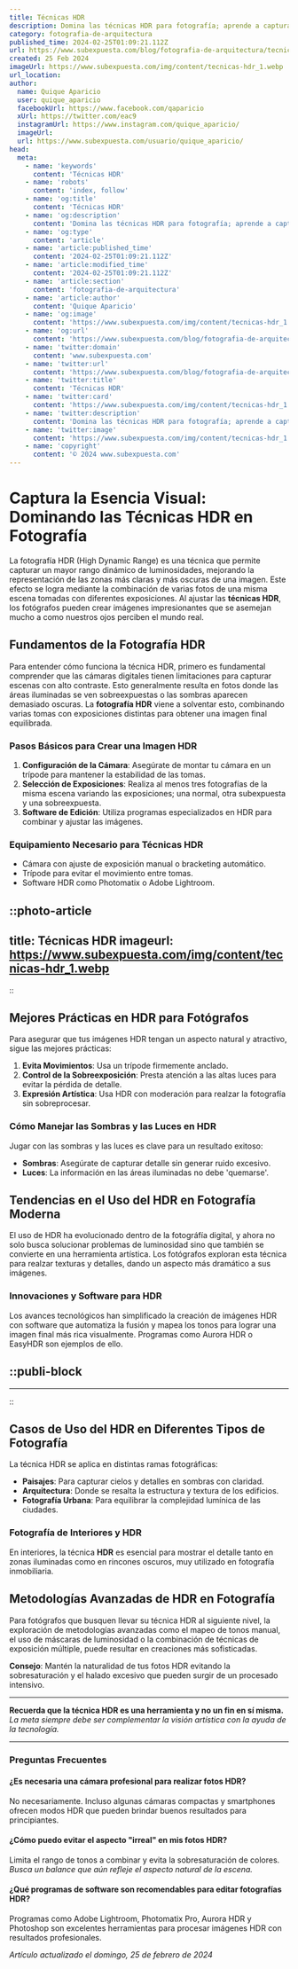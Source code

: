 ```yaml
---
title: Técnicas HDR
description: Domina las técnicas HDR para fotografía; aprende a capturar imágenes con riqueza de detalle y colores vibrantes. Guía experta paso a paso.
category: fotografia-de-arquitectura
published_time: 2024-02-25T01:09:21.112Z
url: https://www.subexpuesta.com/blog/fotografia-de-arquitectura/tecnicas-hdr
created: 25 Feb 2024
imageUrl: https://www.subexpuesta.com/img/content/tecnicas-hdr_1.webp
url_location:
author:
  name: Quique Aparicio
  user: quique_aparicio
  facebookUrl: https://www.facebook.com/qaparicio
  xUrl: https://twitter.com/eac9
  instagramUrl: https://www.instagram.com/quique_aparicio/
  imageUrl: 
  url: https://www.subexpuesta.com/usuario/quique_aparicio/
head:
  meta:
    - name: 'keywords'
      content: 'Técnicas HDR'
    - name: 'robots'
      content: 'index, follow'
    - name: 'og:title'
      content: 'Técnicas HDR'
    - name: 'og:description'
      content: 'Domina las técnicas HDR para fotografía; aprende a capturar imágenes con riqueza de detalle y colores vibrantes. Guía experta paso a paso.'
    - name: 'og:type'
      content: 'article'
    - name: 'article:published_time'
      content: '2024-02-25T01:09:21.112Z'
    - name: 'article:modified_time'
      content: '2024-02-25T01:09:21.112Z'
    - name: 'article:section'
      content: 'fotografia-de-arquitectura'
    - name: 'article:author'
      content: 'Quique Aparicio'
    - name: 'og:image'
      content: 'https://www.subexpuesta.com/img/content/tecnicas-hdr_1.webp'
    - name: 'og:url'
      content: 'https://www.subexpuesta.com/blog/fotografia-de-arquitectura/tecnicas-hdr'
    - name: 'twitter:domain'
      content: 'www.subexpuesta.com'
    - name: 'twitter:url'
      content: 'https://www.subexpuesta.com/blog/fotografia-de-arquitectura/tecnicas-hdr'
    - name: 'twitter:title'
      content: 'Técnicas HDR'
    - name: 'twitter:card'
      content: 'https://www.subexpuesta.com/img/content/tecnicas-hdr_1.webp'
    - name: 'twitter:description'
      content: 'Domina las técnicas HDR para fotografía; aprende a capturar imágenes con riqueza de detalle y colores vibrantes. Guía experta paso a paso.'
    - name: 'twitter:image'
      content: 'https://www.subexpuesta.com/img/content/tecnicas-hdr_1.webp'
    - name: 'copyright'
      content: '© 2024 www.subexpuesta.com'
---
```

# Captura la Esencia Visual: Dominando las Técnicas HDR en Fotografía

La fotografía HDR (High Dynamic Range) es una técnica que permite capturar un mayor rango dinámico de luminosidades, mejorando la representación de las zonas más claras y más oscuras de una imagen. Este efecto se logra mediante la combinación de varias fotos de una misma escena tomadas con diferentes exposiciones. Al ajustar las **técnicas HDR**, los fotógrafos pueden crear imágenes impresionantes que se asemejan mucho a como nuestros ojos perciben el mundo real.

## Fundamentos de la Fotografía HDR

Para entender cómo funciona la técnica HDR, primero es fundamental comprender que las cámaras digitales tienen limitaciones para capturar escenas con alto contraste. Esto generalmente resulta en fotos donde las áreas iluminadas se ven sobreexpuestas o las sombras aparecen demasiado oscuras. La **fotografía HDR** viene a solventar esto, combinando varias tomas con exposiciones distintas para obtener una imagen final equilibrada.

### Pasos Básicos para Crear una Imagen HDR

1. **Configuración de la Cámara**: Asegúrate de montar tu cámara en un trípode para mantener la estabilidad de las tomas.
2. **Selección de Exposiciones**: Realiza al menos tres fotografías de la misma escena variando las exposiciones; una normal, otra subexpuesta y una sobreexpuesta.
3. **Software de Edición**: Utiliza programas especializados en HDR para combinar y ajustar las imágenes.

### Equipamiento Necesario para Técnicas HDR

- Cámara con ajuste de exposición manual o bracketing automático.
- Trípode para evitar el movimiento entre tomas.
- Software HDR como Photomatix o Adobe Lightroom.


::photo-article
---
title: Técnicas HDR
imageurl: https://www.subexpuesta.com/img/content/tecnicas-hdr_1.webp
---
::


## Mejores Prácticas en HDR para Fotógrafos

Para asegurar que tus imágenes HDR tengan un aspecto natural y atractivo, sigue las mejores prácticas:

1. **Evita Movimientos**: Usa un trípode firmemente anclado.
2. **Control de la Sobreexposición**: Presta atención a las altas luces para evitar la pérdida de detalle.
3. **Expresión Artística**: Usa HDR con moderación para realzar la fotografía sin sobreprocesar.

### Cómo Manejar las Sombras y las Luces en HDR

Jugar con las sombras y las luces es clave para un resultado exitoso:

- **Sombras**: Asegúrate de capturar detalle sin generar ruido excesivo.
- **Luces**: La información en las áreas iluminadas no debe 'quemarse'.

## Tendencias en el Uso del HDR en Fotografía Moderna

El uso de HDR ha evolucionado dentro de la fotográfía digital, y ahora no solo busca solucionar problemas de luminosidad sino que también se convierte en una herramienta artística. Los fotógrafos exploran esta técnica para realzar texturas y detalles, dando un aspecto más dramático a sus imágenes.

### Innovaciones y Software para HDR

Los avances tecnológicos han simplificado la creación de imágenes HDR con software que automatiza la fusión y mapea los tonos para lograr una imagen final más rica visualmente. Programas como Aurora HDR o EasyHDR son ejemplos de ello.


  ::publi-block
  ---
  ---
  ::
  
  
## Casos de Uso del HDR en Diferentes Tipos de Fotografía

La técnica HDR se aplica en distintas ramas fotográficas:

- **Paisajes**: Para capturar cielos y detalles en sombras con claridad.
- **Arquitectura**: Donde se resalta la estructura y textura de los edificios.
- **Fotografía Urbana**: Para equilibrar la complejidad lumínica de las ciudades.

### Fotografía de Interiores y HDR

En interiores, la técnica **HDR** es esencial para mostrar el detalle tanto en zonas iluminadas como en rincones oscuros, muy utilizado en fotografía inmobiliaria.

## Metodologías Avanzadas de HDR en Fotografía

Para fotógrafos que busquen llevar su técnica HDR al siguiente nivel, la exploración de metodologías avanzadas como el mapeo de tonos manual, el uso de máscaras de luminosidad o la combinación de técnicas de exposición múltiple, puede resultar en creaciones más sofisticadas.

**Consejo**: Mantén la naturalidad de tus fotos HDR evitando la sobresaturación y el halado excesivo que pueden surgir de un procesado intensivo.

---

**Recuerda que la técnica HDR es una herramienta y no un fin en sí misma.** *La meta siempre debe ser complementar la visión artística con la ayuda de la tecnología.*

---

### Preguntas Frecuentes

#### ¿Es necesaria una cámara profesional para realizar fotos HDR?

No necesariamente. Incluso algunas cámaras compactas y smartphones ofrecen modos HDR que pueden brindar buenos resultados para principiantes.

#### ¿Cómo puedo evitar el aspecto "irreal" en mis fotos HDR?

Limita el rango de tonos a combinar y evita la sobresaturación de colores. *Busca un balance que aún refleje el aspecto natural de la escena.*

#### ¿Qué programas de software son recomendables para editar fotografías HDR?

Programas como Adobe Lightroom, Photomatix Pro, Aurora HDR y Photoshop son excelentes herramientas para procesar imágenes HDR con resultados profesionales.

_Artículo actualizado el domingo, 25 de febrero de 2024_